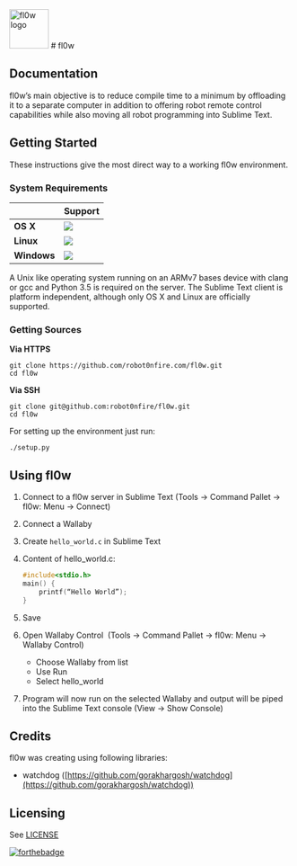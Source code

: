 <img src="http://content.nicokratky.me/flow-logo/logo-horizontal.png" alt="fl0w logo" height="70">
# fl0w

## Documentation

fl0w’s main objective is to reduce compile time to a minimum by offloading it to a separate computer in addition to offering robot remote control capabilities while also moving all robot programming into Sublime Text.

## Getting Started

These instructions give the most direct way to a working fl0w environment.

### System Requirements

||**Support**|
|------|-----------|
|**OS X**|![](https://img.shields.io/badge/status-supported-brightgreen.svg)|
|**Linux**|![](https://img.shields.io/badge/status-supported-brightgreen.svg)|
|**Windows**|![](https://img.shields.io/badge/status-not%20supported-red.svg)|

A Unix like operating system running on an ARMv7 bases device with clang or gcc and Python 3.5 is required on the server.
The Sublime Text client is platform independent, although only OS X and Linux are officially supported.

### Getting Sources

**Via HTTPS**

    git clone https://github.com/robot0nfire.com/fl0w.git
    cd fl0w

**Via SSH**

    git clone git@github.com:robot0nfire/fl0w.git
    cd fl0w

For setting up the environment just run:

    ./setup.py

## Using fl0w

1. Connect to a fl0w server in Sublime Text (Tools → Command Pallet → fl0w: Menu → Connect)

2. Connect a Wallaby

3. Create `hello_world.c` in Sublime Text

4. Content of hello_world.c: 
    ```c
    #include<stdio.h>  
    main() { 
        printf(“Hello World”);
    } 
    ```

5. Save

6. Open Wallaby Control   (Tools → Command Pallet → fl0w: Menu → Wallaby Control)
    - Choose Wallaby from list
    - Use Run
    - Select hello_world

7. Program will now run on the selected Wallaby and output will be piped into the Sublime Text console (View → Show Console)

## Credits

fl0w was creating using following libraries:

- watchdog ([https://github.com/gorakhargosh/watchdog](https://github.com/gorakhargosh/watchdog))

## Licensing

See [LICENSE](LICENSE)

[![forthebadge](http://forthebadge.com/images/badges/built-by-hipsters.svg)](http://forthebadge.com)
